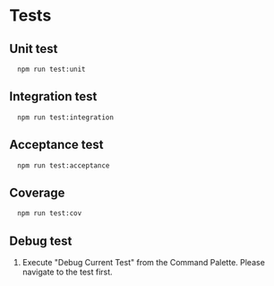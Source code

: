 # Tests

## Unit test

```shell
  npm run test:unit
```

## Integration test

```shell
  npm run test:integration
```

## Acceptance test

```shell
  npm run test:acceptance
```

## Coverage

```shell
  npm run test:cov
```

## Debug test

1. Execute "Debug Current Test" from the Command Palette. Please navigate to the test first.
